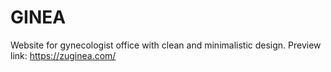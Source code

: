# GINEA

Website for gynecologist office with clean and minimalistic design.
Preview link: https://zuginea.com/
